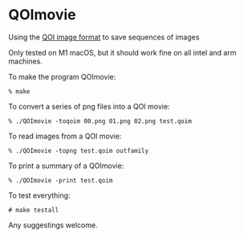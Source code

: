 # QOImovie
Using the [QOI image format](https://github.com/phoboslab/qoi) to save sequences of images

Only tested on M1 macOS, but it should work fine on all intel and arm machines.

To make the program QOImovie:

    % make
    

To convert a series of png files into a QOI movie:

    % ./QOImovie -toqoim 00.png 01.png 02.png test.qoim

To read images from a QOI movie:

    % ./QOImovie -topng test.qoim outfamily
    
To print a summary of a QOImovie:
    
    % ./QOImovie -print test.qoim
    
    
To test everything:

    # make testall
 

Any suggestings welcome.
